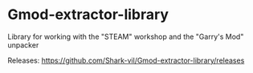 # Gmod-extractor-library

Library for working with the "STEAM" workshop and the "Garry's Mod" unpacker

Releases:
https://github.com/Shark-vil/Gmod-extractor-library/releases
